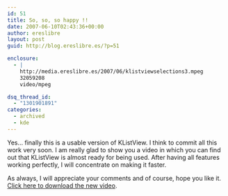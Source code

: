 ```yaml
---
id: 51
title: So, so, so happy !!
date: 2007-06-10T02:43:36+00:00
author: ereslibre
layout: post
guid: http://blog.ereslibre.es/?p=51

enclosure:
  - |
    http://media.ereslibre.es/2007/06/klistviewselections3.mpeg
    32059208
    video/mpeg

dsq_thread_id:
  - "1301901891"
categories:
  - archived
  - kde
---
```

Yes&#8230; finally this is a usable version of KListView. I think to commit all this work very soon. I am really glad to show you a video in which you can find out that KListView is almost ready for being used. After having all features working perfectly, I will concentrate on making it faster.

As always, I will appreciate your comments and of course, hope you like it. [Click here to download the new video](http://media.ereslibre.es/2007/06/klistviewselections3.mpeg).
